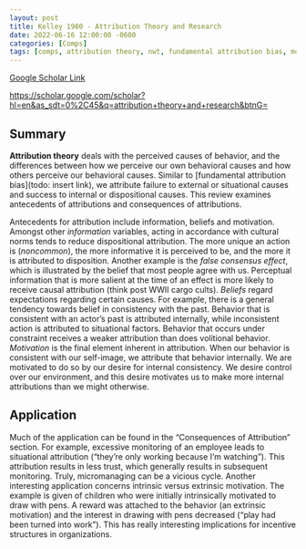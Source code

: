 ```yaml
---
layout: post
title: Kelley 1980 - Attribution Theory and Research
date: 2022-06-16 12:00:00 -0600
categories: [Comps]
tags: [comps, attribution theory, nwt, fundamental attribution bias, motivation, incentives, micromanaging]
---
```


[Google Scholar Link](https://scholar.google.com/scholar?hl=en&as_sdt=0%2C45&q=attribution+theory+and+research&btnG=)

https://scholar.google.com/scholar?hl=en&as_sdt=0%2C45&q=attribution+theory+and+research&btnG=

## Summary
**Attribution theory** deals with the perceived causes of behavior, and the differences between how we perceive our own behavioral causes and how others perceive our behavioral causes.  Similar to [fundamental attribution bias](todo: insert link), we attribute failure to external or situational causes and success to internal or dispositional causes.  This review examines antecedents of attributions and consequences of attributions.

Antecedents for attribution include information, beliefs and motivation.  Amongst other _information_ variables, acting in accordance with cultural norms tends to reduce dispositional attribution.  The more unique an action is (_noncommon_), the more informative it is perceived to be, and the more it is attributed to disposition.  Another example is the _false consensus effect_, which is illustrated by the belief that most people agree with us.  Perceptual information that is more salient at the time of an effect is more likely to receive causal attribution (think post WWII cargo cults).  _Beliefs_ regard expectations regarding certain causes.  For example, there is a general tendency towards belief in consistency with the past.  Behavior that is consistent with an actor’s past is attributed internally, while inconsistent action is attributed to situational factors.  Behavior that occurs under constraint receives a weaker attribution than does volitional behavior.  _Motivation_ is the final element inherent in attribution.  When our behavior is consistent with our self-image, we attribute that behavior internally.  We are motivated to do so by our desire for internal consistency.  We desire control over our environment, and this desire motivates us to make more internal attributions than we might otherwise.

## Application
Much of the application can be found in the “Consequences of Attribution” section.  For example, excessive monitoring of an employee leads to situational attribution (“they’re only working because I’m watching”).  This attribution results in less trust, which generally results in subsequent monitoring.  Truly, micromanaging can be a vicious cycle.  Another interesting application concerns intrinsic versus extrinsic motivation.  The example is given of children who were initially intrinsically motivated to draw with pens.  A reward was attached to the behavior (an extrinsic motivation) and the interest in drawing with pens decreased (“play had been turned into work”).  This has really interesting implications for incentive structures in organizations.
